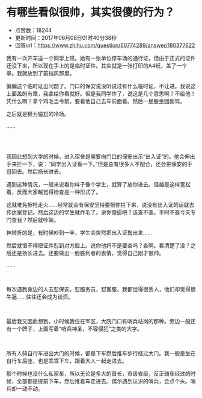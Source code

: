 # 有哪些看似很帅，其实很傻的行为？
- 点赞数：18244
- 更新时间：2017年06月08日01时40分38秒
- 回答url：https://www.zhihu.com/question/60774289/answer/180377622
<body>
 <p data-pid="d4kpZdg0">我有一次开车送一个同学上班。她有一张单位停车场的通行证，但由于正式的证件还没下来，所以现在手上的是临时证件。其实就是一张打印的A4纸，盖了一个章。我就放到了前挡风那里。</p>
 <p data-pid="3RgqRg21">偏偏这个临时证出问题了。门口的保安说没听说过有什么临时证，不让进。我说这上面盖的有章，我拿给你看就好。但是我同学炸了，说这是几个意思啊？不给他！凭什么啊？拿个鸡毛当令箭。要看他自己去车前面看。然后一屁股坐回副驾。</p>
 <p data-pid="0oNZ2T4x">之后就是极为尴尬的冷场。</p>
 <p data-pid="Le-yLfyJ">……</p>
 <br>
 <br>
 <p data-pid="PYoNLL0d">我因此想到大学的时候，进入宿舍是需要向门口的保安出示“出入证”的。他会伸出手来拦一下，说：“同学出入证看一下。”但是总有很多人不配合，还会把保安的手怼回去。然后扬长进去。</p>
 <p data-pid="ahNJsMS6">遇到这种情况，一般来说看你样子像个学生，就算了放你进去。但越是这样宽松着，反而大家越觉得检查是一种形式了。</p>
 <p data-pid="JuipOelX">这就难免擦枪走火……经常就会有保安坚持要把你拦下来，说没有出入证的话就去传达室登记。然后这边的学生就炸毛了。说你傻逼吧？该查不查。平时不查今天专门查我？然后就吵架。</p>
 <p data-pid="LzuynQiv">神转折的是，有时候吵到一半，学生会突然把出入证掏出来……</p>
 <p data-pid="5KVSnsv2">然后就恨不得把证件怼到对方脸上。说你他妈不是要查吗？查啊。看清楚了没？之后还是扬长进去。还要做出一脸胜利者的表情，觉得自己刚才很帅。</p>
 <p data-pid="JDXc0cj_">……</p>
 <br>
 <p data-pid="_YZJP6AB">每次遇到身边的人去怼保安，怼服务员，怼客服，我都觉得很丢人，他们却觉得很牛逼……往往还会成为谈资。</p>
 <br>
 <p data-pid="rEC_ZBjo">最后我又因此想到。小时候我住在军区，大院门口有哨兵站岗的那种。旁边一般还有一个牌子，上面写着“哨兵神圣，不容侵犯”之类的大字。</p>
 <br>
 <p data-pid="Mp2AoACm">所有人骑自行车进出大门的时候，都是下车然后推车步行经过大门。我一般是坐在自行车后座，也是乖乖下车，跟着大人一起走进去。</p>
 <p data-pid="vZVrW4HL">那个时候也没什么私家车，所以无论是多大的首长，市级省级，反正骑车经过的时候，全部都是提前下车，然后推着车走进去。偶尔遇到认识的哨兵，会点个头。哨兵却一动不动。</p>
</body>